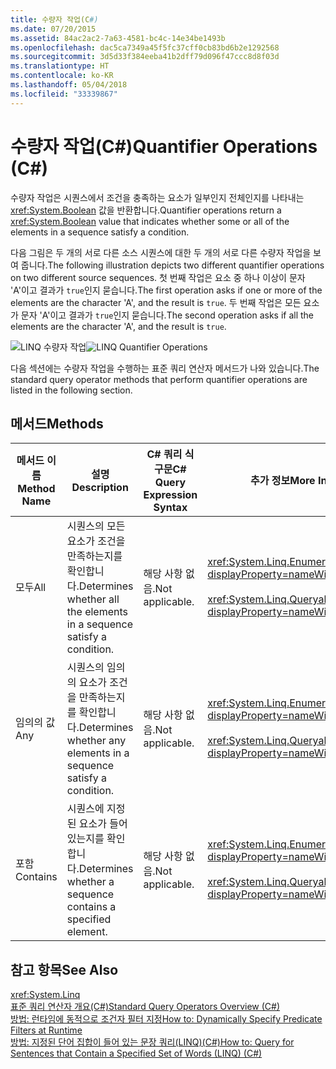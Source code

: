 ```yaml
---
title: 수량자 작업(C#)
ms.date: 07/20/2015
ms.assetid: 84ac2ac2-7a63-4581-bc4c-14e34be1493b
ms.openlocfilehash: dac5ca7349a45f5fc37cff0cb83bd6b2e1292568
ms.sourcegitcommit: 3d5d33f384eeba41b2dff79d096f47ccc8d8f03d
ms.translationtype: HT
ms.contentlocale: ko-KR
ms.lasthandoff: 05/04/2018
ms.locfileid: "33339867"
---
```

# <a name="quantifier-operations-c"></a><span data-ttu-id="ede93-102">수량자 작업(C#)</span><span class="sxs-lookup"><span data-stu-id="ede93-102">Quantifier Operations (C#)</span></span>
<span data-ttu-id="ede93-103">수량자 작업은 시퀀스에서 조건을 충족하는 요소가 일부인지 전체인지를 나타내는 <xref:System.Boolean> 값을 반환합니다.</span><span class="sxs-lookup"><span data-stu-id="ede93-103">Quantifier operations return a <xref:System.Boolean> value that indicates whether some or all of the elements in a sequence satisfy a condition.</span></span>  
  
 <span data-ttu-id="ede93-104">다음 그림은 두 개의 서로 다른 소스 시퀀스에 대한 두 개의 서로 다른 수량자 작업을 보여 줍니다.</span><span class="sxs-lookup"><span data-stu-id="ede93-104">The following illustration depicts two different quantifier operations on two different source sequences.</span></span> <span data-ttu-id="ede93-105">첫 번째 작업은 요소 중 하나 이상이 문자 'A'이고 결과가 `true`인지 묻습니다.</span><span class="sxs-lookup"><span data-stu-id="ede93-105">The first operation asks if one or more of the elements are the character 'A', and the result is `true`.</span></span> <span data-ttu-id="ede93-106">두 번째 작업은 모든 요소가 문자 'A'이고 결과가 `true`인지 묻습니다.</span><span class="sxs-lookup"><span data-stu-id="ede93-106">The second operation asks if all the elements are the character 'A', and the result is `true`.</span></span>  
  
 <span data-ttu-id="ede93-107">![LINQ 수량자 작업](../../../../csharp/programming-guide/concepts/linq/media/linq_quantifier.png "LINQ_Quantifier")</span><span class="sxs-lookup"><span data-stu-id="ede93-107">![LINQ Quantifier Operations](../../../../csharp/programming-guide/concepts/linq/media/linq_quantifier.png "LINQ_Quantifier")</span></span>  
  
 <span data-ttu-id="ede93-108">다음 섹션에는 수량자 작업을 수행하는 표준 쿼리 연산자 메서드가 나와 있습니다.</span><span class="sxs-lookup"><span data-stu-id="ede93-108">The standard query operator methods that perform quantifier operations are listed in the following section.</span></span>  
  
## <a name="methods"></a><span data-ttu-id="ede93-109">메서드</span><span class="sxs-lookup"><span data-stu-id="ede93-109">Methods</span></span>  
  
|<span data-ttu-id="ede93-110">메서드 이름</span><span class="sxs-lookup"><span data-stu-id="ede93-110">Method Name</span></span>|<span data-ttu-id="ede93-111">설명</span><span class="sxs-lookup"><span data-stu-id="ede93-111">Description</span></span>|<span data-ttu-id="ede93-112">C# 쿼리 식 구문</span><span class="sxs-lookup"><span data-stu-id="ede93-112">C# Query Expression Syntax</span></span>|<span data-ttu-id="ede93-113">추가 정보</span><span class="sxs-lookup"><span data-stu-id="ede93-113">More Information</span></span>|  
|-----------------|-----------------|---------------------------------|----------------------|  
|<span data-ttu-id="ede93-114">모두</span><span class="sxs-lookup"><span data-stu-id="ede93-114">All</span></span>|<span data-ttu-id="ede93-115">시퀀스의 모든 요소가 조건을 만족하는지를 확인합니다.</span><span class="sxs-lookup"><span data-stu-id="ede93-115">Determines whether all the elements in a sequence satisfy a condition.</span></span>|<span data-ttu-id="ede93-116">해당 사항 없음.</span><span class="sxs-lookup"><span data-stu-id="ede93-116">Not applicable.</span></span>|<xref:System.Linq.Enumerable.All%2A?displayProperty=nameWithType><br /><br /> <xref:System.Linq.Queryable.All%2A?displayProperty=nameWithType>|  
|<span data-ttu-id="ede93-117">임의의 값</span><span class="sxs-lookup"><span data-stu-id="ede93-117">Any</span></span>|<span data-ttu-id="ede93-118">시퀀스의 임의의 요소가 조건을 만족하는지를 확인합니다.</span><span class="sxs-lookup"><span data-stu-id="ede93-118">Determines whether any elements in a sequence satisfy a condition.</span></span>|<span data-ttu-id="ede93-119">해당 사항 없음.</span><span class="sxs-lookup"><span data-stu-id="ede93-119">Not applicable.</span></span>|<xref:System.Linq.Enumerable.Any%2A?displayProperty=nameWithType><br /><br /> <xref:System.Linq.Queryable.Any%2A?displayProperty=nameWithType>|  
|<span data-ttu-id="ede93-120">포함</span><span class="sxs-lookup"><span data-stu-id="ede93-120">Contains</span></span>|<span data-ttu-id="ede93-121">시퀀스에 지정된 요소가 들어 있는지를 확인합니다.</span><span class="sxs-lookup"><span data-stu-id="ede93-121">Determines whether a sequence contains a specified element.</span></span>|<span data-ttu-id="ede93-122">해당 사항 없음.</span><span class="sxs-lookup"><span data-stu-id="ede93-122">Not applicable.</span></span>|<xref:System.Linq.Enumerable.Contains%2A?displayProperty=nameWithType><br /><br /> <xref:System.Linq.Queryable.Contains%2A?displayProperty=nameWithType>|  
  
## <a name="see-also"></a><span data-ttu-id="ede93-123">참고 항목</span><span class="sxs-lookup"><span data-stu-id="ede93-123">See Also</span></span>  
 <xref:System.Linq>  
 [<span data-ttu-id="ede93-124">표준 쿼리 연산자 개요(C#)</span><span class="sxs-lookup"><span data-stu-id="ede93-124">Standard Query Operators Overview (C#)</span></span>](../../../../csharp/programming-guide/concepts/linq/standard-query-operators-overview.md)  
 [<span data-ttu-id="ede93-125">방법: 런타임에 동적으로 조건자 필터 지정</span><span class="sxs-lookup"><span data-stu-id="ede93-125">How to: Dynamically Specify Predicate Filters at Runtime</span></span>](../../../../csharp/programming-guide/linq-query-expressions/how-to-dynamically-specify-predicate-filters-at-runtime.md)  
 [<span data-ttu-id="ede93-126">방법: 지정된 단어 집합이 들어 있는 문장 쿼리(LINQ)(C#)</span><span class="sxs-lookup"><span data-stu-id="ede93-126">How to: Query for Sentences that Contain a Specified Set of Words (LINQ) (C#)</span></span>](../../../../csharp/programming-guide/concepts/linq/how-to-query-for-sentences-that-contain-a-specified-set-of-words-linq.md)
